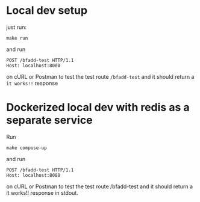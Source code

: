 # Local dev setup
just run:

```
make run
```
and run
```
POST /bfadd-test HTTP/1.1
Host: localhost:8080
```
on cURL or Postman to test the test route `/bfadd-test` and it should return a `it works!!` response

# Dockerized local dev with redis as a separate service

Run
```
make compose-up
```
and run
```
POST /bfadd-test HTTP/1.1
Host: localhost:8080
```
on cURL or Postman to test the test route /bfadd-test and it should return a it works!! response in stdout.
